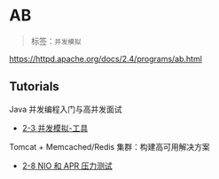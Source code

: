 # AB

> 标签：`并发模拟`

<https://httpd.apache.org/docs/2.4/programs/ab.html>

## Tutorials

Java 并发编程入门与高并发面试

- [2-3 并发模拟-工具](https://coding.imooc.com/lesson/195.html#mid=12297)

Tomcat + Memcached/Redis 集群：构建高可用解决方案

- [2-8 NIO 和 APR 压力测试](https://coding.imooc.com/lesson/186.html#mid=11488)